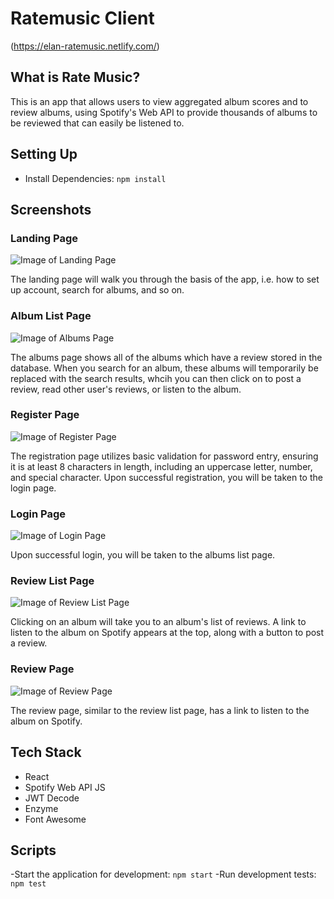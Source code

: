 # Ratemusic Client 

(https://elan-ratemusic.netlify.com/)

## What is Rate Music?

This is an app that allows users to view aggregated album scores and to review albums, using Spotify's Web API to provide thousands of albums to be reviewed that can easily be listened to. 

## Setting Up

- Install Dependencies: `npm install`

## Screenshots

### Landing Page
![Image of Landing Page](https://raw.githubusercontent.com/elang5/ratemusic-client/master/src/img/landing.png)

The landing page will walk you through the basis of the app, i.e. how to set up account, search for albums, and so on.

### Album List Page
![Image of Albums Page](https://raw.githubusercontent.com/elang5/ratemusic-client/master/src/img/albumlist.png)

The albums page shows all of the albums which have a review stored in the database. When you search for an album, these albums will temporarily be replaced with the search results, whcih you can then click on to post a review, read other user's reviews, or listen to the album.

### Register Page
![Image of Register Page](https://raw.githubusercontent.com/elang5/ratemusic-client/master/src/img/register.png)

The registration page utilizes basic validation for password entry, ensuring it is at least 8 characters in length, including an uppercase letter, number, and special character. Upon successful registration, you will be taken to the login page. 

### Login Page
![Image of Login Page](https://raw.githubusercontent.com/elang5/ratemusic-client/master/src/img/login.png)

Upon successful login, you will be taken to the albums list page. 

### Review List Page
![Image of Review List Page](https://raw.githubusercontent.com/elang5/ratemusic-client/master/src/img/reviewlist.png)

Clicking on an album will take you to an album's list of reviews. A link to listen to the album on Spotify appears at the top, along with a button to post a review. 

### Review Page
![Image of Review Page](https://raw.githubusercontent.com/elang5/ratemusic-client/master/src/img/reviewpage.png)

The review page, similar to the review list page, has a link to listen to the album on Spotify. 

## Tech Stack
* React
* Spotify Web API JS
* JWT Decode
* Enzyme
* Font Awesome

## Scripts

-Start the application for development: `npm start`
-Run development tests: `npm test`
